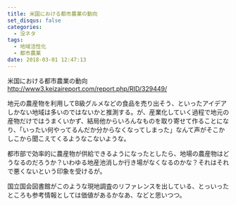 ```yaml
---
title: 米国における都市農業の動向
set_disqus: false
categories:
  - 没ネタ
tags:
  - 地域活性化
  - 都市農業
date: 2018-03-01 12:47:13
---
```

米国における都市農業の動向
<http://www3.keizaireport.com/report.php/RID/329449/>

地元の農産物を利用してB級グルメなどの食品を売り出そう、といったアイデアしかない地域は多いのではないかと推測する。が、産業化していく過程で地元の産物だけではうまくいかず、結局他からいろんなものを取り寄せて作ることになり、「いったい何やってるんだか分からなくなってしまった」なんて声がそこかしこから聞こえてくるようなこないような。

都市部で効率的に農産物が供給できるようになったとしたら、地場の農産物はどうなるのだろうか？いわゆる地産池消しか行き場がなくなるのかな？それはそれで悪くないという印象を受けるが。

国立国会図書館がこのような現地調査のリファレンスを出している、とっいったところも参考情報としては価値があるかなあ、などと思いつつ。